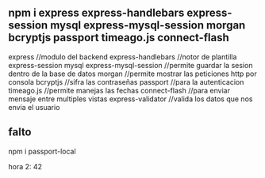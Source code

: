 ## npm i express express-handlebars express-session mysql express-mysql-session morgan bcryptjs passport timeago.js connect-flash
 
 express //modulo del backend
 express-handlebars //notor de plantilla
 express-session
 mysql 
 express-mysql-session //permite guardar la sesion dentro de la base de datos
 morgan //permite mostrar las peticiones http por consola
 bcryptjs //sifra las contraseñas
 passport //para la autenticacion
 timeago.js //permite manejas las fechas
 connect-flash //para enviar mensaje entre multiples vistas
 express-validator //valida los datos que nos envia el usuario
 
## falto
npm i passport-local

hora 2: 42

<!-- ALTER USER 'root'@'localhost' IDENTIFIED WITH mysql_native_password BY 'your_current_password'; -->